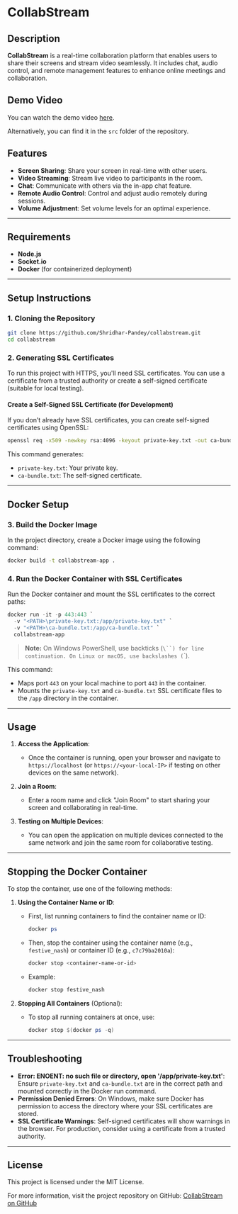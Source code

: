 

# CollabStream

## Description
**CollabStream** is a real-time collaboration platform that enables users to share their screens and stream video seamlessly. It includes chat, audio control, and remote management features to enhance online meetings and collaboration.

## Demo Video

You can watch the demo video [here](https://github.com/Shridhar-Pandey/collabstream-app/blob/main/src/WEBRTC.mp4).

Alternatively, you can find it in the `src` folder of the repository.


## Features
- **Screen Sharing**: Share your screen in real-time with other users.
- **Video Streaming**: Stream live video to participants in the room.
- **Chat**: Communicate with others via the in-app chat feature.
- **Remote Audio Control**: Control and adjust audio remotely during sessions.
- **Volume Adjustment**: Set volume levels for an optimal experience.

---

## Requirements
- **Node.js**
- **Socket.io**
- **Docker** (for containerized deployment)

---

## Setup Instructions

### 1. Cloning the Repository
```bash
git clone https://github.com/Shridhar-Pandey/collabstream.git
cd collabstream
```

### 2. Generating SSL Certificates
To run this project with HTTPS, you'll need SSL certificates. You can use a certificate from a trusted authority or create a self-signed certificate (suitable for local testing).

#### Create a Self-Signed SSL Certificate (for Development)
If you don’t already have SSL certificates, you can create self-signed certificates using OpenSSL:

```bash
openssl req -x509 -newkey rsa:4096 -keyout private-key.txt -out ca-bundle.txt -days 365 -nodes
```

This command generates:
- `private-key.txt`: Your private key.
- `ca-bundle.txt`: The self-signed certificate.

---

## Docker Setup

### 3. Build the Docker Image
In the project directory, create a Docker image using the following command:

```bash
docker build -t collabstream-app .
```

### 4. Run the Docker Container with SSL Certificates
Run the Docker container and mount the SSL certificates to the correct paths:

```powershell
docker run -it -p 443:443 `
  -v "<PATH>\private-key.txt:/app/private-key.txt" `
  -v "<PATH>\ca-bundle.txt:/app/ca-bundle.txt" `
  collabstream-app
```

> **Note:** On Windows PowerShell, use backticks (`\``) for line continuation. On Linux or macOS, use backslashes (`\`).

This command:
- Maps port `443` on your local machine to port `443` in the container.
- Mounts the `private-key.txt` and `ca-bundle.txt` SSL certificate files to the `/app` directory in the container.

---

## Usage

1. **Access the Application**:
   - Once the container is running, open your browser and navigate to `https://localhost` (or `https://<your-local-IP>` if testing on other devices on the same network).

2. **Join a Room**:
   - Enter a room name and click "Join Room" to start sharing your screen and collaborating in real-time.

3. **Testing on Multiple Devices**:
   - You can open the application on multiple devices connected to the same network and join the same room for collaborative testing.

---

## Stopping the Docker Container

To stop the container, use one of the following methods:

1. **Using the Container Name or ID**:
   - First, list running containers to find the container name or ID:
     ```powershell
     docker ps
     ```
   - Then, stop the container using the container name (e.g., `festive_nash`) or container ID (e.g., `c7c79ba2010a`):
     ```powershell
     docker stop <container-name-or-id>
     ```
   - Example:
     ```powershell
     docker stop festive_nash
     ```

2. **Stopping All Containers** (Optional):
   - To stop all running containers at once, use:
     ```powershell
     docker stop $(docker ps -q)
     ```

---

## Troubleshooting

- **Error: ENOENT: no such file or directory, open '/app/private-key.txt'**: Ensure `private-key.txt` and `ca-bundle.txt` are in the correct path and mounted correctly in the Docker run command.
- **Permission Denied Errors**: On Windows, make sure Docker has permission to access the directory where your SSL certificates are stored.
- **SSL Certificate Warnings**: Self-signed certificates will show warnings in the browser. For production, consider using a certificate from a trusted authority.

---

## License
This project is licensed under the MIT License.

For more information, visit the project repository on GitHub: [CollabStream on GitHub](https://github.com/yourusername/collabstream)

